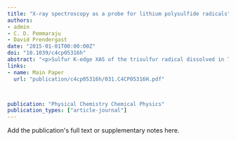 ```yaml
---
title: "X-ray spectroscopy as a probe for lithium polysulfide radicals"
authors:
- admin
- C. D. Pemmaraju
- David Prendergast
date: "2015-01-01T00:00:00Z"
doi: "10.1039/c4cp05316h"
abstract: "<p>Sulfur K-edge XAS of the trisulfur radical dissolved in TEGDME from first-principles calculations.</p>"
links:
- name: Main Paper
  url: "publication/c4cp05316h/031.C4CP05316H.pdf"



publication: "Physical Chemistry Chemical Physics"
publication_types: ["article-journal"]
---
```


Add the publication's full text or supplementary notes here.
